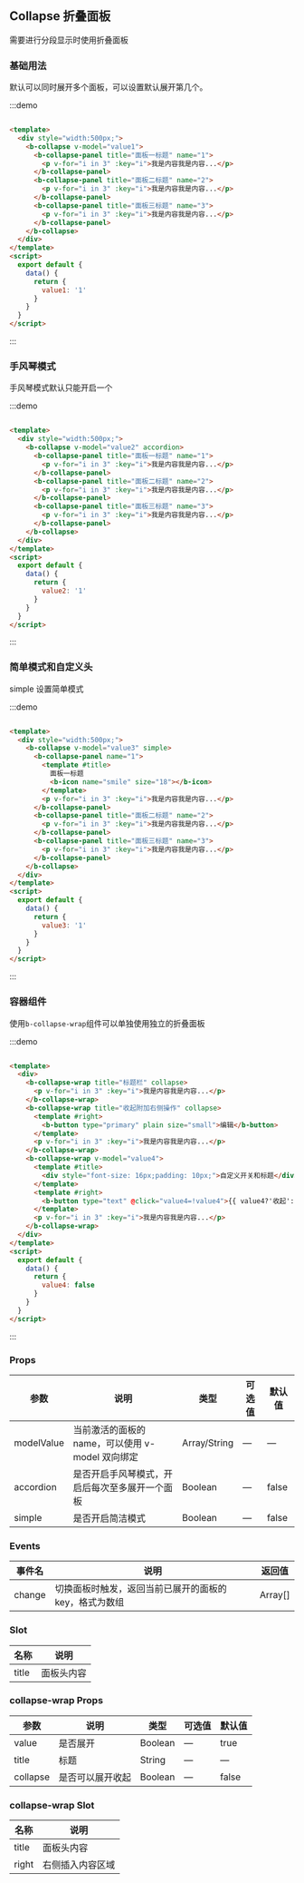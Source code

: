 ## Collapse 折叠面板

需要进行分段显示时使用折叠面板

### 基础用法

默认可以同时展开多个面板，可以设置默认展开第几个。

:::demo

```html

<template>
  <div style="width:500px;">
    <b-collapse v-model="value1">
      <b-collapse-panel title="面板一标题" name="1">
        <p v-for="i in 3" :key="i">我是内容我是内容...</p>
      </b-collapse-panel>
      <b-collapse-panel title="面板二标题" name="2">
        <p v-for="i in 3" :key="i">我是内容我是内容...</p>
      </b-collapse-panel>
      <b-collapse-panel title="面板三标题" name="3">
        <p v-for="i in 3" :key="i">我是内容我是内容...</p>
      </b-collapse-panel>
    </b-collapse>
  </div>
</template>
<script>
  export default {
    data() {
      return {
        value1: '1'
      }
    }
  }
</script>
```

:::

### 手风琴模式

手风琴模式默认只能开启一个

:::demo

```html

<template>
  <div style="width:500px;">
    <b-collapse v-model="value2" accordion>
      <b-collapse-panel title="面板一标题" name="1">
        <p v-for="i in 3" :key="i">我是内容我是内容...</p>
      </b-collapse-panel>
      <b-collapse-panel title="面板二标题" name="2">
        <p v-for="i in 3" :key="i">我是内容我是内容...</p>
      </b-collapse-panel>
      <b-collapse-panel title="面板三标题" name="3">
        <p v-for="i in 3" :key="i">我是内容我是内容...</p>
      </b-collapse-panel>
    </b-collapse>
  </div>
</template>
<script>
  export default {
    data() {
      return {
        value2: '1'
      }
    }
  }
</script>
```

:::

### 简单模式和自定义头

simple 设置简单模式

:::demo

```html

<template>
  <div style="width:500px;">
    <b-collapse v-model="value3" simple>
      <b-collapse-panel name="1">
        <template #title>
          面板一标题
          <b-icon name="smile" size="18"></b-icon>
        </template>
        <p v-for="i in 3" :key="i">我是内容我是内容...</p>
      </b-collapse-panel>
      <b-collapse-panel title="面板二标题" name="2">
        <p v-for="i in 3" :key="i">我是内容我是内容...</p>
      </b-collapse-panel>
      <b-collapse-panel title="面板三标题" name="3">
        <p v-for="i in 3" :key="i">我是内容我是内容...</p>
      </b-collapse-panel>
    </b-collapse>
  </div>
</template>
<script>
  export default {
    data() {
      return {
        value3: '1'
      }
    }
  }
</script>
```

:::

### 容器组件

使用`b-collapse-wrap`组件可以单独使用独立的折叠面板

:::demo

```html

<template>
  <div>
    <b-collapse-wrap title="标题栏" collapse>
      <p v-for="i in 3" :key="i">我是内容我是内容...</p>
    </b-collapse-wrap>
    <b-collapse-wrap title="收起附加右侧操作" collapse>
      <template #right>
        <b-button type="primary" plain size="small">编辑</b-button>
      </template>
      <p v-for="i in 3" :key="i">我是内容我是内容...</p>
    </b-collapse-wrap>
    <b-collapse-wrap v-model="value4">
      <template #title>
        <div style="font-size: 16px;padding: 10px;">自定义开关和标题</div>
      </template>
      <template #right>
        <b-button type="text" @click="value4=!value4">{{ value4?'收起':'展开' }}</b-button>
      </template>
      <p v-for="i in 3" :key="i">我是内容我是内容...</p>
    </b-collapse-wrap>
  </div>
</template>
<script>
  export default {
    data() {
      return {
        value4: false
      }
    }
  }
</script>
```

:::

### Props

| 参数      | 说明    | 类型      | 可选值       | 默认值   |
|---------- |-------- |---------- |-------------  |-------- |
| modelValue     | 当前激活的面板的 name，可以使用 v-model 双向绑定   | Array/String  |    —       |    —    |
| accordion     | 是否开启手风琴模式，开启后每次至多展开一个面板   | Boolean  |    —       |    false    |
| simple     | 是否开启简洁模式   | Boolean  |    —       |    false    |

### Events

| 事件名      | 说明    | 返回值      |
|---------- |-------- |---------- |
| change     | 切换面板时触发，返回当前已展开的面板的 key，格式为数组   | Array[]  |

### Slot

| 名称      | 说明    |
|---------- |-------- |
| title     | 面板头内容   |

### collapse-wrap Props

| 参数      | 说明    | 类型      | 可选值       | 默认值   |
|---------- |-------- |---------- |-------------  |-------- |
| value     | 是否展开   | Boolean  |    —       |   true    |
| title     | 标题   | String  |    —       |   —     |
| collapse  | 是否可以展开收起   | Boolean  |    —       |    false    |

### collapse-wrap Slot

| 名称      | 说明    |
|---------- |-------- |
| title     | 面板头内容   |
| right     | 右侧插入内容区域   |

